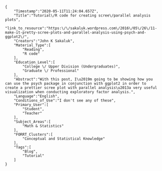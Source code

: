 
    {
        "Timestamp":"2020-05-11T11:24:04.657Z",
        "Title":"Tutorial\/R code for creating scree\/parallel analysis plots",
        "link_to_resource":"https:\/\/sakaluk.wordpress.com\/2016\/05\/26\/11-make-it-pretty-scree-plots-and-parallel-analysis-using-psych-and-ggplot2\/",
        "Creators":"John K Sakaluk",
        "Material_Type":[
            "Reading",
            "R code"
        ],
        "Education_Level":[
            "College \/ Upper Division (Undergraduates)",
            "Graduate \/ Professional"
        ],
        "Abstract":"With this post, I\u2019m going to be showing how you can use the psych package in conjunction with ggplot2 in order to create a prettier scree plot with parallel analysis\u2013a very useful visualization when conducting exploratory factor analysis.",
        "Language":"English",
        "Conditions_of_Use":"I don't see any of these",
        "Primary_User":[
            "Student",
            "Teacher"
        ],
        "Subject_Areas":[
            "Math & Statistics"
        ],
        "FORRT_Clusters":[
            "Conceptual and Statistical Knowledge"
        ],
        "Tags":[
            "Blog",
            "Tutorial"
        ]
    }
